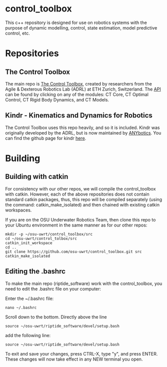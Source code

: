 control_toolbox
===============

This c++ repository is designed for use on robotics systems with the purpose of dynamic modelling, control, state estimation, model predictive control, etc.

# Repositories

## The Control Toolbox
The main repo is [The Control Toolbox](https://adrlab.bitbucket.io/ct/v2.3/ct_doc/doc/html/index.html), created by researchers from the Agile & Dexterous Robotics Lab (ADRL) at ETH Zurich, Switzerland. The [API](https://adrlab.bitbucket.io/ct/v2.3/ct_doc/doc/html/pages.html) can be found by clicking on any of the modules: CT Core, CT Optimal Control, CT Rigid Body Dynamics, and CT Models.

## Kindr - Kinematics and Dynamics for Robotics
The Control Toolbox uses this repo heavily, and so it is included. Kindr was originally developed by the ADRL, but is now maintained by [ANYbotics](https://www.anybotics.com/). You can find the github page for kindr [here](https://github.com/ANYbotics/kindr).

# Building

## Building with catkin
For consistency with our other repos, we will compile the control_toolbox with catkin. However, each of the above repositories does not contain standard catkin packages, thus, this repo will be compiled separately (using the command: catkin_make_isolated) and then chained with existing catkin workspaces.

If you are on the OSU Underwater Robotics Team, then clone this repo to your Ubuntu environment in the same manner as for our other repos:

```
mkdir -p ~/osu-uwrt/control_toolbox/src
cd ~/osu-uwrt/control_tolbox/src
catkin_init_workspace
cd ..
git clone https://github.com/osu-uwrt/control_toolbox.git src
catkin_make_isolated
```

## Editing the .bashrc
To make the main repo (riptide_software) work with the control_toolbox, you need to edit the .bashrc file on your computer:

Enter the ~/.bashrc file:
```
nano ~/.bashrc
```

Scroll down to the bottom. Directly above the line
```
source ~/osu-uwrt/riptide_software/devel/setup.bash
```
add the following line:
```
source ~/osu-uwrt/riptide_software/devel/setup.bash
```

To exit and save your changes, press CTRL-X, type "y", and press ENTER. These changes will now take effect in any NEW terminal you open.